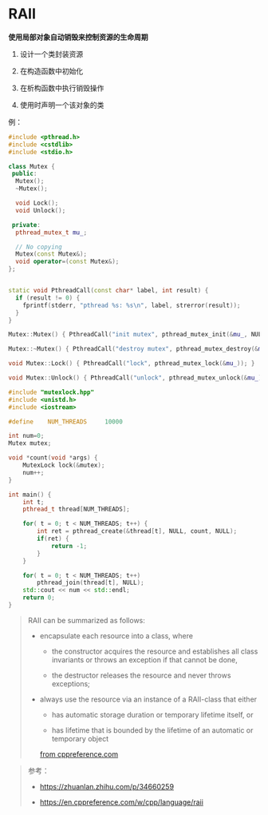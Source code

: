 # RAII

**使用局部对象自动销毁来控制资源的生命周期**

1. 设计一个类封装资源

2. 在构造函数中初始化

3. 在析构函数中执行销毁操作

4. 使用时声明一个该对象的类

例：

```cpp
#include <pthread.h>
#include <cstdlib>
#include <stdio.h>

class Mutex {
 public:
  Mutex();
  ~Mutex();

  void Lock();
  void Unlock(); 

 private:
  pthread_mutex_t mu_;

  // No copying
  Mutex(const Mutex&);
  void operator=(const Mutex&);
};


static void PthreadCall(const char* label, int result) {
  if (result != 0) {
    fprintf(stderr, "pthread %s: %s\n", label, strerror(result));
  }
}

Mutex::Mutex() { PthreadCall("init mutex", pthread_mutex_init(&mu_, NULL)); }

Mutex::~Mutex() { PthreadCall("destroy mutex", pthread_mutex_destroy(&mu_)); }

void Mutex::Lock() { PthreadCall("lock", pthread_mutex_lock(&mu_)); }

void Mutex::Unlock() { PthreadCall("unlock", pthread_mutex_unlock(&mu_)); }
```

```cpp
#include "mutexlock.hpp"
#include <unistd.h>
#include <iostream>

#define    NUM_THREADS     10000

int num=0;
Mutex mutex;

void *count(void *args) {
    MutexLock lock(&mutex);
    num++;
}

int main() {
    int t;
    pthread_t thread[NUM_THREADS];

    for( t = 0; t < NUM_THREADS; t++) {   
        int ret = pthread_create(&thread[t], NULL, count, NULL);
        if(ret) {   
            return -1;
        }   
    }

    for( t = 0; t < NUM_THREADS; t++)
        pthread_join(thread[t], NULL);
    std::cout << num << std::endl;
    return 0;
}
```

> RAII can be summarized as follows:
> 
> - encapsulate each resource into a class, where
>   
>   - the constructor acquires the resource and establishes all class invariants or throws an exception if that cannot be done,
>   
>   - the destructor releases the resource and never throws exceptions;
> 
> - always use the resource via an instance of a RAII-class that either
>   
>   - has automatic storage duration or temporary lifetime itself, or
>   
>   - has lifetime that is bounded by the lifetime of an automatic or temporary object
>   
>   [from cppreference.com](https://en.cppreference.com/w/cpp/language/raii) 

> 参考：
> 
> - https://zhuanlan.zhihu.com/p/34660259
> 
> - https://en.cppreference.com/w/cpp/language/raii
